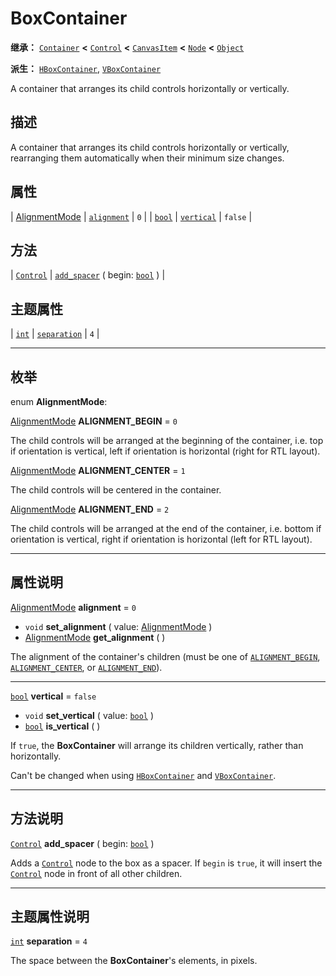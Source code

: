 <!-- ⚠ 请勿编辑本文件 ⚠ -->
<!-- 本文档使用脚本从 WeDot 引擎源码仓库生成。 -->
<!-- 生成脚本：https://github.com/WeDot-Engine/WeDot/tree/4.3/doc/tools/make_md.py； -->
<!-- 原文件：https://github.com/WeDot-Engine/WeDot/tree/4.3/doc/classes/BoxContainer.xml。 -->

<div id="_class_boxcontainer"></div>

# BoxContainer

**继承：** [`Container`](class_container.md) **<** [`Control`](class_control.md) **<** [`CanvasItem`](class_canvasitem.md) **<** [`Node`](class_node.md) **<** [`Object`](class_object.md)

**派生：** [`HBoxContainer`](class_hboxcontainer.md), [`VBoxContainer`](class_vboxcontainer.md)

A container that arranges its child controls horizontally or vertically.

## 描述

A container that arranges its child controls horizontally or vertically, rearranging them automatically when their minimum size changes.

## 属性

| [AlignmentMode](#enum_boxcontainer_alignmentmode) | [`alignment`](#class_boxcontainer_property_alignment) | ``0``     |
| [`bool`](class_bool.md)                           | [`vertical`](#class_boxcontainer_property_vertical)   | ``false`` |

## 方法

| [`Control`](class_control.md) | [`add_spacer`](#class_boxcontainer_method_add_spacer) ( begin: [`bool`](class_bool.md) ) |

## 主题属性

| [`int`](class_int.md) | [`separation`](#class_boxcontainer_theme_constant_separation) | ``4`` |

<!-- rst-class:: classref-section-separator -->

---

## 枚举

<div id="_class_enum_boxcontainer_alignmentmode"></div>

enum **AlignmentMode**: <div id="enum_boxcontainer_alignmentmode"></div>

<div id="_class_boxcontainer_constant_alignment_begin"></div>

[AlignmentMode](#enum_boxcontainer_alignmentmode) **ALIGNMENT_BEGIN** = ``0``

The child controls will be arranged at the beginning of the container, i.e. top if orientation is vertical, left if orientation is horizontal (right for RTL layout).

<div id="_class_boxcontainer_constant_alignment_center"></div>

[AlignmentMode](#enum_boxcontainer_alignmentmode) **ALIGNMENT_CENTER** = ``1``

The child controls will be centered in the container.

<div id="_class_boxcontainer_constant_alignment_end"></div>

[AlignmentMode](#enum_boxcontainer_alignmentmode) **ALIGNMENT_END** = ``2``

The child controls will be arranged at the end of the container, i.e. bottom if orientation is vertical, right if orientation is horizontal (left for RTL layout).

<!-- rst-class:: classref-section-separator -->

---

## 属性说明

<div id="_class_boxcontainer_property_alignment"></div>

[AlignmentMode](#enum_boxcontainer_alignmentmode) **alignment** = ``0`` <div id="class_boxcontainer_property_alignment"></div>

- `void` **set_alignment** ( value: [AlignmentMode](#enum_boxcontainer_alignmentmode) )
- [AlignmentMode](#enum_boxcontainer_alignmentmode) **get_alignment** ( )

The alignment of the container's children (must be one of [`ALIGNMENT_BEGIN`](#class_boxcontainer_constant_alignment_begin), [`ALIGNMENT_CENTER`](#class_boxcontainer_constant_alignment_center), or [`ALIGNMENT_END`](#class_boxcontainer_constant_alignment_end)).

<!-- rst-class:: classref-item-separator -->

---

<div id="_class_boxcontainer_property_vertical"></div>

[`bool`](class_bool.md) **vertical** = ``false`` <div id="class_boxcontainer_property_vertical"></div>

- `void` **set_vertical** ( value: [`bool`](class_bool.md) )
- [`bool`](class_bool.md) **is_vertical** ( )

If `true`, the **BoxContainer** will arrange its children vertically, rather than horizontally.

Can't be changed when using [`HBoxContainer`](class_hboxcontainer.md) and [`VBoxContainer`](class_vboxcontainer.md).

<!-- rst-class:: classref-section-separator -->

---

## 方法说明

<div id="_class_boxcontainer_method_add_spacer"></div>

[`Control`](class_control.md) **add_spacer** ( begin: [`bool`](class_bool.md) )<div id="class_boxcontainer_method_add_spacer"></div>

Adds a [`Control`](class_control.md) node to the box as a spacer. If `begin` is `true`, it will insert the [`Control`](class_control.md) node in front of all other children.

<!-- rst-class:: classref-section-separator -->

---

## 主题属性说明

<div id="_class_boxcontainer_theme_constant_separation"></div>

[`int`](class_int.md) **separation** = ``4`` <div id="class_boxcontainer_theme_constant_separation"></div>

The space between the **BoxContainer**'s elements, in pixels.

[^virtual]: 本方法通常需要用户覆盖才能生效。
[^const]: 本方法无副作用，不会修改该实例的任何成员变量。
[^vararg]: 本方法除了能接受在此处描述的参数外，还能够继续接受任意数量的参数。
[^constructor]: 本方法用于构造某个类型。
[^static]: 调用本方法无需实例，可直接使用类名进行调用。
[^operator]: 本方法描述的是使用本类型作为左操作数的有效运算符。
[^bitfield]: 这个值是由下列位标志构成位掩码的整数。
[^void]: 无返回值。
